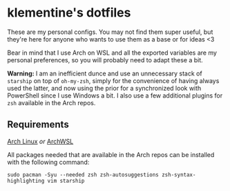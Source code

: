 # klementine's dotfiles

These are my personal configs. You may not find them super useful, but they're here for anyone who wants to use them as a base or for ideas <3

Bear in mind that I use Arch on WSL and all the exported variables are my personal preferences, so you will probably need to adapt these a bit.

**Warning:** I am an inefficient dunce and use an unnecessary stack of `starship` on top of `oh-my-zsh`, simply for the convenience of having always used the latter, and now using the prior for a synchronized look with PowerShell since I use Windows a bit. I also use a few additional plugins for `zsh` available in the Arch repos.

## Requirements

[Arch Linux](https://wiki.archlinux.org/title/Installation_guide) *or* [ArchWSL](https://wsldl-pg.github.io/ArchW-docs/How-to-Setup/)

All packages needed that are available in the Arch repos can be installed with the following command:

`sudo pacman -Syu --needed zsh zsh-autosuggestions zsh-syntax-highlighting vim starship`
